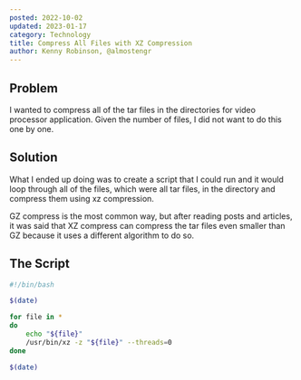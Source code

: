 ```yaml
---
posted: 2022-10-02
updated: 2023-01-17
category: Technology
title: Compress All Files with XZ Compression
author: Kenny Robinson, @almostengr
---
```


## Problem

I wanted to compress all of the tar files in the directories for video processor application.
Given the number of files, I did not want to do this one by one. 

## Solution

What I ended up doing was to create a script 
that I could run and it would loop through all of the files, which were all tar files, in the directory
and compress them using xz compression. 

GZ compress is the most common way, but after reading posts and articles, it was said that XZ compress 
can compress the tar files even smaller than GZ because it uses a different algorithm to do so.

## The Script

```bash
#!/bin/bash

$(date)

for file in *
do
	echo "${file}"
	/usr/bin/xz -z "${file}" --threads=0
done

$(date)
```
